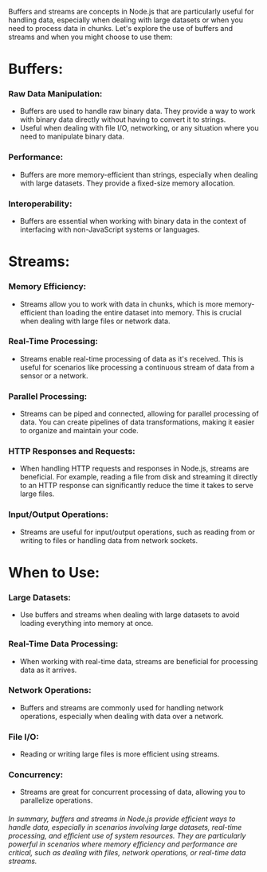 Buffers and streams are concepts in Node.js that are particularly useful for handling data, especially when dealing with large datasets or when you need to process data in chunks. Let's explore the use of buffers and streams and when you might choose to use them:

# Buffers:
### Raw Data Manipulation:
* Buffers are used to handle raw binary data. They provide a way to work with binary data directly without having to convert it to strings.
* Useful when dealing with file I/O, networking, or any situation where you need to manipulate binary data.

### Performance:
* Buffers are more memory-efficient than strings, especially when dealing with large datasets. They provide a fixed-size memory allocation.

### Interoperability:
* Buffers are essential when working with binary data in the context of interfacing with non-JavaScript systems or languages.

# Streams:
### Memory Efficiency:
* Streams allow you to work with data in chunks, which is more memory-efficient than loading the entire dataset into memory. This is crucial when dealing with large files or network data.

### Real-Time Processing:
* Streams enable real-time processing of data as it's received. This is useful for scenarios like processing a continuous stream of data from a sensor or a network.

### Parallel Processing:
* Streams can be piped and connected, allowing for parallel processing of data. You can create pipelines of data transformations, making it easier to organize and maintain your code.

### HTTP Responses and Requests:
* When handling HTTP requests and responses in Node.js, streams are beneficial. For example, reading a file from disk and streaming it directly to an HTTP response can significantly reduce the time it takes to serve large files.

### Input/Output Operations:
* Streams are useful for input/output operations, such as reading from or writing to files or handling data from network sockets.

# When to Use:
### Large Datasets:
* Use buffers and streams when dealing with large datasets to avoid loading everything into memory at once.

### Real-Time Data Processing:
* When working with real-time data, streams are beneficial for processing data as it arrives.

### Network Operations:
* Buffers and streams are commonly used for handling network operations, especially when dealing with data over a network.

### File I/O:
* Reading or writing large files is more efficient using streams.

### Concurrency:
* Streams are great for concurrent processing of data, allowing you to parallelize operations.

###### In summary, buffers and streams in Node.js provide efficient ways to handle data, especially in scenarios involving large datasets, real-time processing, and efficient use of system resources. They are particularly powerful in scenarios where memory efficiency and performance are critical, such as dealing with files, network operations, or real-time data streams.